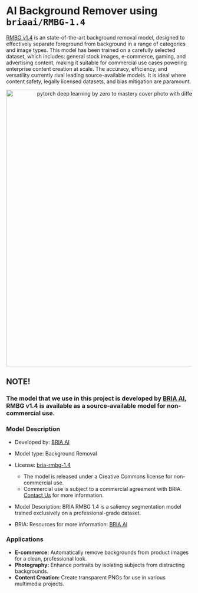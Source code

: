 # AI Background Remover using `briaai/RMBG-1.4`

[RMBG v1.4](https://huggingface.co/briaai/RMBG-1.4) is an state-of-the-art background removal model, designed to effectively separate foreground from background in a range of categories and image types. This model has been trained on a carefully selected dataset, which includes: general stock images, e-commerce, gaming, and advertising content, making it suitable for commercial use cases powering enterprise content creation at scale. The accuracy, efficiency, and versatility currently rival leading source-available models. It is ideal where content safety, legally licensed datasets, and bias mitigation are paramount.

<div align="center">
    <a href="https://huggingface.co/briaai/RMBG-1.4">
        <img src="https://cdn-lfs-us-1.huggingface.co/repos/4a/89/4a897e40cf3ab0e5c19e513289bfbb18af5afe66647660cc7c581e65190799ce/43a9453f567d9bff7fe4481205575bbf302499379047ee6073247315452ba8fb?response-content-disposition=inline%3B+filename*%3DUTF-8%27%27t4.png%3B+filename%3D%22t4.png%22%3B&response-content-type=image%2Fpng&Expires=1723724569&Policy=eyJTdGF0ZW1lbnQiOlt7IkNvbmRpdGlvbiI6eyJEYXRlTGVzc1RoYW4iOnsiQVdTOkVwb2NoVGltZSI6MTcyMzcyNDU2OX19LCJSZXNvdXJjZSI6Imh0dHBzOi8vY2RuLWxmcy11cy0xLmh1Z2dpbmdmYWNlLmNvL3JlcG9zLzRhLzg5LzRhODk3ZTQwY2YzYWIwZTVjMTllNTEzMjg5YmZiYjE4YWY1YWZlNjY2NDc2NjBjYzdjNTgxZTY1MTkwNzk5Y2UvNDNhOTQ1M2Y1NjdkOWJmZjdmZTQ0ODEyMDU1NzViYmYzMDI0OTkzNzkwNDdlZTYwNzMyNDczMTU0NTJiYThmYj9yZXNwb25zZS1jb250ZW50LWRpc3Bvc2l0aW9uPSomcmVzcG9uc2UtY29udGVudC10eXBlPSoifV19&Signature=pe91emMI5FrgwIMLDmwXDJcMFX9JM7NHndXsAk10szcAdQ6r8eysTr%7ELpB3D4QFtAqkCXsb9%7ER1toY649Ayf0HMXp0C5TvIBmEQ8ds2VMicrE0-3bXqLOuFiltRljb7Gq9K9VMuTWFaAFIODKVhVJK9ft3KlFzDGau3OYwnN3L%7E-EmuhQdVvN1AW%7EyvwRHDaxZOekcyBl9TKSKVNTc11R4bTlXoqoUxywzeKPHIdoXdBMR1S7diimHKgpBe%7EJdhmM88gHumKVgYtUTpagKg1z1H-ksKTlNQ3S4-ccnG-Vt-TLqShqmn%7EsyL6lfUM5gVHw5LzoWgwEZlpw3eak7bMkQ__&Key-Pair-Id=K24J24Z295AEI9" width=750 alt="pytorch deep learning by zero to mastery cover photo with different sections of the course">
    </a>
</div>

## NOTE!

### The model that we use in this project is developed by [BRIA AI](https://bria.ai/), RMBG v1.4 is available as a source-available model for non-commercial use.

### Model Description

- Developed by: [BRIA AI](https://bria.ai/)

- Model type: Background Removal

- License: [bria-rmbg-1.4](https://bria.ai/bria-huggingface-model-license-agreement/)

  - The model is released under a Creative Commons license for non-commercial use.
  - Commercial use is subject to a commercial agreement with BRIA. [Contact Us](https://bria.ai/contact-us) for more information.

- Model Description: BRIA RMBG 1.4 is a saliency segmentation model trained exclusively on a professional-grade dataset.

- BRIA: Resources for more information: [BRIA AI](https://bria.ai/)

### Applications

- **E-commerce:** Automatically remove backgrounds from product images for a clean, professional look.
- **Photography:** Enhance portraits by isolating subjects from distracting backgrounds.
- **Content Creation:** Create transparent PNGs for use in various multimedia projects.
